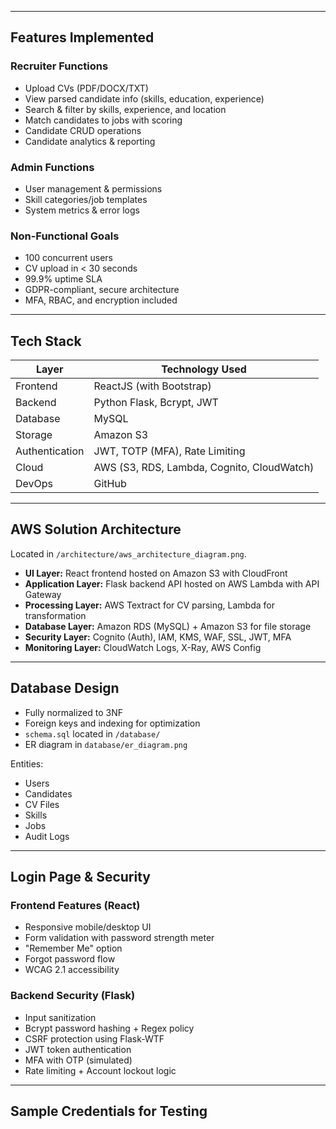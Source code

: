 
---

## Features Implemented

### Recruiter Functions
- Upload CVs (PDF/DOCX/TXT)
- View parsed candidate info (skills, education, experience)
- Search & filter by skills, experience, and location
- Match candidates to jobs with scoring
- Candidate CRUD operations
- Candidate analytics & reporting

### Admin Functions
- User management & permissions
- Skill categories/job templates
- System metrics & error logs

### Non-Functional Goals
- 100 concurrent users
- CV upload in < 30 seconds
- 99.9% uptime SLA
- GDPR-compliant, secure architecture
- MFA, RBAC, and encryption included

---

## Tech Stack

| Layer        | Technology Used                          |
|--------------|-------------------------------------------|
| Frontend     | ReactJS (with Bootstrap)     |
| Backend      | Python Flask, Bcrypt, JWT                 |
| Database     | MySQL                                     |
| Storage      | Amazon S3                                 |
| Authentication | JWT, TOTP (MFA), Rate Limiting         |
| Cloud        | AWS (S3, RDS, Lambda, Cognito, CloudWatch)|
| DevOps       | GitHub                                   |

---

## AWS Solution Architecture

Located in `/architecture/aws_architecture_diagram.png`.

- **UI Layer:** React frontend hosted on Amazon S3 with CloudFront
- **Application Layer:** Flask backend API hosted on AWS Lambda with API Gateway
- **Processing Layer:** AWS Textract for CV parsing, Lambda for transformation
- **Database Layer:** Amazon RDS (MySQL) + Amazon S3 for file storage
- **Security Layer:** Cognito (Auth), IAM, KMS, WAF, SSL, JWT, MFA
- **Monitoring Layer:** CloudWatch Logs, X-Ray, AWS Config

---

## Database Design

- Fully normalized to 3NF
- Foreign keys and indexing for optimization
- `schema.sql` located in `/database/`
- ER diagram in `database/er_diagram.png`

Entities:
- Users
- Candidates
- CV Files
- Skills
- Jobs
- Audit Logs

---

## Login Page & Security

### Frontend Features (React)
- Responsive mobile/desktop UI
- Form validation with password strength meter
- "Remember Me" option
- Forgot password flow
- WCAG 2.1 accessibility

### Backend Security (Flask)
- Input sanitization
- Bcrypt password hashing + Regex policy
- CSRF protection using Flask-WTF
- JWT token authentication
- MFA with OTP (simulated)
- Rate limiting + Account lockout logic

---

## Sample Credentials for Testing

